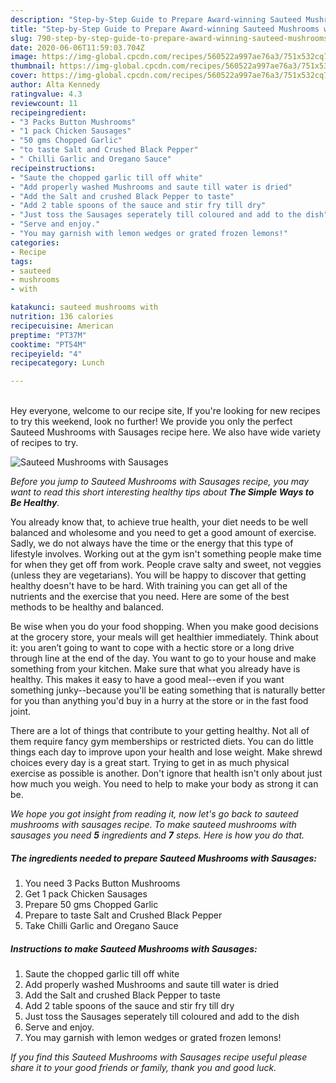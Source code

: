 ```yaml
---
description: "Step-by-Step Guide to Prepare Award-winning Sauteed Mushrooms with Sausages"
title: "Step-by-Step Guide to Prepare Award-winning Sauteed Mushrooms with Sausages"
slug: 790-step-by-step-guide-to-prepare-award-winning-sauteed-mushrooms-with-sausages
date: 2020-06-06T11:59:03.704Z
image: https://img-global.cpcdn.com/recipes/560522a997ae76a3/751x532cq70/sauteed-mushrooms-with-sausages-recipe-main-photo.jpg
thumbnail: https://img-global.cpcdn.com/recipes/560522a997ae76a3/751x532cq70/sauteed-mushrooms-with-sausages-recipe-main-photo.jpg
cover: https://img-global.cpcdn.com/recipes/560522a997ae76a3/751x532cq70/sauteed-mushrooms-with-sausages-recipe-main-photo.jpg
author: Alta Kennedy
ratingvalue: 4.3
reviewcount: 11
recipeingredient:
- "3 Packs Button Mushrooms"
- "1 pack Chicken Sausages"
- "50 gms Chopped Garlic"
- "to taste Salt and Crushed Black Pepper"
- " Chilli Garlic and Oregano Sauce"
recipeinstructions:
- "Saute the chopped garlic till off white"
- "Add properly washed Mushrooms and saute till water is dried"
- "Add the Salt and crushed Black Pepper to taste"
- "Add 2 table spoons of the sauce and stir fry till dry"
- "Just toss the Sausages seperately till coloured and add to the dish"
- "Serve and enjoy."
- "You may garnish with lemon wedges or grated frozen lemons!"
categories:
- Recipe
tags:
- sauteed
- mushrooms
- with

katakunci: sauteed mushrooms with 
nutrition: 136 calories
recipecuisine: American
preptime: "PT37M"
cooktime: "PT54M"
recipeyield: "4"
recipecategory: Lunch

---
```

<br>
Hey everyone, welcome to our recipe site, If you're looking for new recipes to try this weekend, look no further! We provide you only the perfect Sauteed Mushrooms with Sausages recipe here. We also have wide variety of recipes to try.
<br>


![Sauteed Mushrooms with Sausages](https://img-global.cpcdn.com/recipes/560522a997ae76a3/751x532cq70/sauteed-mushrooms-with-sausages-recipe-main-photo.jpg)

<i>Before you jump to Sauteed Mushrooms with Sausages recipe, you may want to read this short interesting healthy tips about <strong>The Simple Ways to Be Healthy</strong>.</i>

You already know that, to achieve true health, your diet needs to be well balanced and wholesome and you need to get a good amount of exercise. Sadly, we do not always have the time or the energy that this type of lifestyle involves. Working out at the gym isn't something people make time for when they get off from work. People crave salty and sweet, not veggies (unless they are vegetarians). You will be happy to discover that getting healthy doesn't have to be hard. With training you can get all of the nutrients and the exercise that you need. Here are some of the best methods to be healthy and balanced.

Be wise when you do your food shopping. When you make good decisions at the grocery store, your meals will get healthier immediately. Think about it: you aren’t going to want to cope with a hectic store or a long drive through line at the end of the day. You want to go to your house and make something from your kitchen. Make sure that what you already have is healthy. This makes it easy to have a good meal--even if you want something junky--because you'll be eating something that is naturally better for you than anything you'd buy in a hurry at the store or in the fast food joint.

There are a lot of things that contribute to your getting healthy. Not all of them require fancy gym memberships or restricted diets. You can do little things each day to improve upon your health and lose weight. Make shrewd choices every day is a great start. Trying to get in as much physical exercise as possible is another. Don't ignore that health isn't only about just how much you weigh. You need to help to make your body as strong it can be. 


<i>We hope you got insight from reading it, now let's go back to sauteed mushrooms with sausages recipe. To make sauteed mushrooms with sausages you need <strong>5</strong> ingredients and <strong>7</strong> steps. Here is how you do that.
</i>

##### The ingredients needed to prepare Sauteed Mushrooms with Sausages:

1. You need 3 Packs Button Mushrooms
1. Get 1 pack Chicken Sausages
1. Prepare 50 gms Chopped Garlic
1. Prepare to taste Salt and Crushed Black Pepper
1. Take  Chilli Garlic and Oregano Sauce


##### Instructions to make Sauteed Mushrooms with Sausages:

1. Saute the chopped garlic till off white
1. Add properly washed Mushrooms and saute till water is dried
1. Add the Salt and crushed Black Pepper to taste
1. Add 2 table spoons of the sauce and stir fry till dry
1. Just toss the Sausages seperately till coloured and add to the dish
1. Serve and enjoy.
1. You may garnish with lemon wedges or grated frozen lemons!


<i>If you find this Sauteed Mushrooms with Sausages recipe useful please share it to your good friends or family, thank you and good luck.</i>
